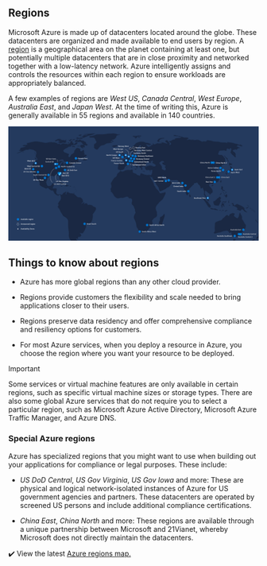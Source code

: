 ## Regions

Microsoft Azure is made up of datacenters located around the globe. These datacenters are organized and made available to end users by region. A [region](https://azure.microsoft.com/global-infrastructure/regions?azure-portal=true) is a geographical area on the planet containing at least one, but potentially multiple datacenters that are in close proximity and networked together with a low-latency network. Azure intelligently assigns and controls the resources within each region to ensure workloads are appropriately balanced.

A few examples of regions are *West US*, *Canada Central*, *West Europe*, *Australia East*, and *Japan West*. At the time of writing this, Azure is generally available in 55 regions and available in 140 countries.

![A map of the earth has all of the current Microsoft Azure regions marked.](../media/azureregions.png)

## Things to know about regions

+ Azure has more global regions than any other cloud provider.

+ Regions provide customers the flexibility and scale needed to bring applications closer to their users.

+ Regions preserve data residency and offer comprehensive compliance and resiliency options for customers. 

+ For most Azure services, when you deploy a resource in Azure, you choose the region where you want your resource to be deployed. 

> [!IMPORTANT]
> Some services or virtual machine features are only available in certain regions, such as specific virtual machine sizes or storage types. There are also some global Azure services that do not require you to select a particular region, such as Microsoft Azure Active Directory, Microsoft Azure Traffic Manager, and Azure DNS.

### Special Azure regions

Azure has specialized regions that you might want to use when building out your applications for compliance or legal purposes. These include:

- *US DoD Central*, *US Gov Virginia*, *US Gov Iowa* and more: These are physical and logical network-isolated instances of Azure for US government agencies and partners. These datacenters are operated by screened US persons and include additional compliance certifications.

- *China East*, *China North* and more: These regions are available through a unique partnership between Microsoft and 21Vianet, whereby Microsoft does not directly maintain the datacenters.

✔️ View the latest [Azure regions map.](https://azure.microsoft.com/global-infrastructure/regions?azure-portal=true
)
